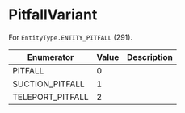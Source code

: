 # PitfallVariant

For `EntityType.ENTITY_PITFALL` (291). 

| Enumerator | Value | Description |
| - | - | - |
| PITFALL | 0 |  |
| SUCTION_PITFALL | 1 |  |
| TELEPORT_PITFALL | 2 |  |
